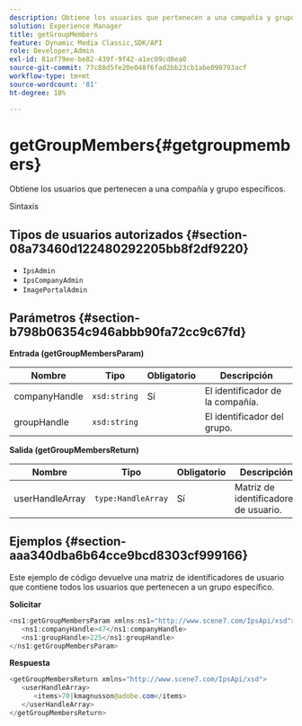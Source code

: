 ```yaml
---
description: Obtiene los usuarios que pertenecen a una compañía y grupo específicos.
solution: Experience Manager
title: getGroupMembers
feature: Dynamic Media Classic,SDK/API
role: Developer,Admin
exl-id: 81af79ee-be82-439f-9f42-a1ec09cd8ea0
source-git-commit: 77c88d5fe20e048f6fad2bb23cb1abe090793acf
workflow-type: tm+mt
source-wordcount: '81'
ht-degree: 18%

---
```


# getGroupMembers{#getgroupmembers}

Obtiene los usuarios que pertenecen a una compañía y grupo específicos.

Sintaxis

## Tipos de usuarios autorizados {#section-08a73460d122480292205bb8f2df9220}

* `IpsAdmin`
* `IpsCompanyAdmin`
* `ImagePortalAdmin`

## Parámetros {#section-b798b06354c946abbb90fa72cc9c67fd}

**Entrada (getGroupMembersParam)**

| Nombre | Tipo | Obligatorio | Descripción |
|---|---|---|---|
| companyHandle | `xsd:string` | Sí | El identificador de la compañía. |
| groupHandle | `xsd:string` |  | El identificador del grupo. |

**Salida (getGroupMembersReturn)**

| Nombre | Tipo | Obligatorio | Descripción |
|---|---|---|---|
| userHandleArray | `type:HandleArray` | Sí | Matriz de identificadores de usuario. |

## Ejemplos {#section-aaa340dba6b64cce9bcd8303cf999166}

Este ejemplo de código devuelve una matriz de identificadores de usuario que contiene todos los usuarios que pertenecen a un grupo específico.

**Solicitar**

```java
<ns1:getGroupMembersParam xmlns:ns1="http://www.scene7.com/IpsApi/xsd">
   <ns1:companyHandle>47</ns1:companyHandle>
   <ns1:groupHandle>225</ns1:groupHandle>
</ns1:getGroupMembersParam>
```

**Respuesta**

```java
<getGroupMembersReturn xmlns="http://www.scene7.com/IpsApi/xsd">
   <userHandleArray>
      <items>70|kmagnusson@adobe.com</items>
   </userHandleArray>
</getGroupMembersReturn>
```

